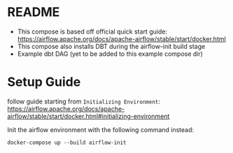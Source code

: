 # README
- This compose is based off official quick start guide: https://airflow.apache.org/docs/apache-airflow/stable/start/docker.html
- This compose also installs DBT during the airflow-init build stage
- Example dbt DAG (yet to be added to this example compose dir)

# Setup Guide
follow guide starting from `Initializing Environment`: https://airflow.apache.org/docs/apache-airflow/stable/start/docker.html#initializing-environment

Init the airflow environment with the following command instead:
```
docker-compose up --build airflow-init
```
